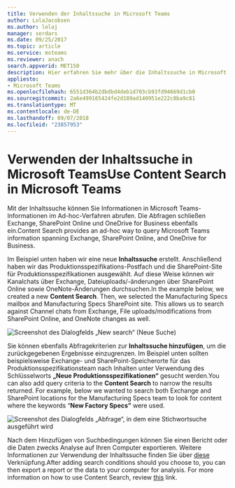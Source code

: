 ```yaml
---
title: Verwenden der Inhaltssuche in Microsoft Teams
author: LolaJacobsen
ms.author: lolaj
manager: serdars
ms.date: 09/25/2017
ms.topic: article
ms.service: msteams
ms.reviewer: anach
search.appverid: MET150
description: Hier erfahren Sie mehr über die Inhaltssuche in Microsoft Teams und wie Kanalchats über Exchange, Dateiuploads/-änderungen über SharePoint und OneNote durchsucht werden können.
appliesto:
- Microsoft Teams
ms.openlocfilehash: 6551d364b2dbdbd4deb1d703cb93fd94669d1cb0
ms.sourcegitcommit: 2a6e499165424fe2d189ad140951e222c8ba9c81
ms.translationtype: MT
ms.contentlocale: de-DE
ms.lasthandoff: 09/07/2018
ms.locfileid: "23857953"
---
```

<a name="use-content-search-in-microsoft-teams"></a><span data-ttu-id="cf632-103">Verwenden der Inhaltssuche in Microsoft Teams</span><span class="sxs-lookup"><span data-stu-id="cf632-103">Use Content Search in Microsoft Teams</span></span>
=====================================

<span data-ttu-id="cf632-104">Mit der Inhaltssuche können Sie Informationen in Microsoft Teams-Informationen im Ad-hoc-Verfahren abrufen. Die Abfragen schließen Exchange, SharePoint Online und OneDrive for Business ebenfalls ein.</span><span class="sxs-lookup"><span data-stu-id="cf632-104">Content Search provides an ad-hoc way to query Microsoft Teams information spanning Exchange, SharePoint Online, and OneDrive for Business.</span></span>

<span data-ttu-id="cf632-p101">Im Beispiel unten haben wir eine neue **Inhaltssuche** erstellt. Anschließend haben wir das Produktionsspezifikations-Postfach und die SharePoint-Site für Produktionsspezifikationen ausgewählt. Auf diese Weise können wir Kanalchats über Exchange, Dateiuploads/-änderungen über SharePoint Online sowie OneNote-Änderungen durchsuchen.</span><span class="sxs-lookup"><span data-stu-id="cf632-p101">In the example below, we created a new **Content Search**. Then, we selected the Manufacturing Specs mailbox and Manufacturing Specs SharePoint site. This allows us to search against Channel chats from Exchange, File uploads/modifications from SharePoint Online, and OneNote changes as well.</span></span>

![Screenshot des Dialogfelds „New search“ (Neue Suche)](media/Use_Content_Search_in_Microsoft_Teams_image1.png)

<span data-ttu-id="cf632-p102">Sie können ebenfalls Abfragekriterien zur **Inhaltssuche hinzufügen**, um die zurückgegebenen Ergebnisse einzugrenzen. Im Beispiel unten sollten beispielsweise Exchange- und SharePoint-Speicherorte für das Produktionsspezifikationsteam nach Inhalten unter Verwendung des Schlüsselworts **„Neue Produktionsspezifikationen“** gesucht werden.</span><span class="sxs-lookup"><span data-stu-id="cf632-p102">You can also add query criteria to the **Content Search** to narrow the results returned. For example, below we wanted to search both Exchange and SharePoint locations for the Manufacturing Specs team to look for content where the keywords “**New Factory Specs”** were used.</span></span>

![Screenshot des Dialogfelds „Abfrage“, in dem eine Stichwortsuche ausgeführt wird](media/Use_Content_Search_in_Microsoft_Teams_image2.png)

<span data-ttu-id="cf632-p103">Nach dem Hinzufügen von Suchbedingungen können Sie einen Bericht oder die Daten zwecks Analyse auf Ihren Computer exportieren. Weitere Informationen zur Verwendung der Inhaltssuche finden Sie über [diese](https://support.office.com/article/Run-a-Content-Search-in-the-Office-365-Security-Compliance-Center-61852fd9-fe8a-4880-a339-cb19ed3bff4a) Verknüpfung.</span><span class="sxs-lookup"><span data-stu-id="cf632-p103">After adding search conditions should you choose to, you can then export a report or the data to your computer for analysis. For more information on how to use Content Search, review [this](https://support.office.com/article/Run-a-Content-Search-in-the-Office-365-Security-Compliance-Center-61852fd9-fe8a-4880-a339-cb19ed3bff4a) link.</span></span>
